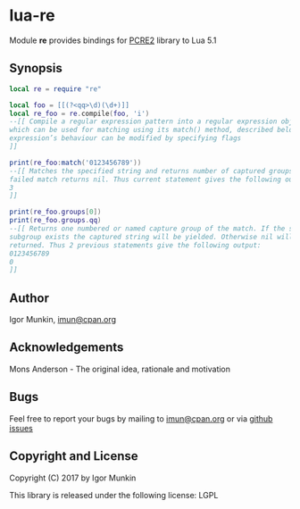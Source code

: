 lua-re
======

Module **re** provides bindings for [PCRE2](http://www.pcre.org/) library to
Lua 5.1

## Synopsis

```lua
local re = require "re"

local foo = [[(?<qq>\d)(\d+)]]
local re_foo = re.compile(foo, 'i')
--[[ Compile a regular expression pattern into a regular expression object,
which can be used for matching using its match() method, described below. The
expression’s behaviour can be modified by specifying flags
]]

print(re_foo:match('0123456789'))
--[[ Matches the specified string and returns number of captured groups. For
failed match returns nil. Thus current statement gives the following output:
3
]]

print(re_foo.groups[0])
print(re_foo.groups.qq)
--[[ Returns one numbered or named capture group of the match. If the specified
subgroup exists the captured string will be yielded. Otherwise nil will be
returned. Thus 2 previous statements give the following output:
0123456789
0
]]
```

## Author

Igor Munkin, <imun@cpan.org>

## Acknowledgements

Mons Anderson - The original idea, rationale and motivation

## Bugs

Feel free to report your bugs by mailing to <imun@cpan.org> or via
[github issues](https://github.com/igormunkin/lua-re/issues)

## Copyright and License

Copyright (C) 2017 by Igor Munkin

This library is released under the following license: LGPL

